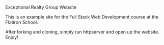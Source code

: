 Exceptional Realty Group Website

This is an example site for the Full Stack Web Development course at the Flatiron School.

After forking and cloning, simply run httpserver and open up the website. Enjoy!